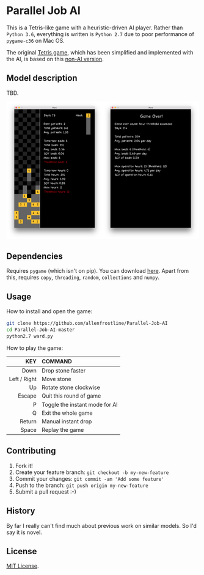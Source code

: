 # Parallel Job AI

This is a Tetris-like game with a heuristic-driven AI player. Rather than `Python 3.6`, everything is written is `Python 2.7` due to poor performance of `pygame-c36` on Mac OS.

The original [Tetris game](https://github.com/allenfrostline/Tetris-AI), which has been simplified and implemented with the AI, is based on this [non-AI version](https://gist.github.com/kch42/565419/download).

## Model description

TBD.

<img src='./doc/img/play.png' width=50%/><img src='./doc/img/result.png' width=50%/>

## Dependencies

Requires `pygame` (which isn't on pip). You can download [here](https://bitbucket.org/pygame/pygame/downloads). Apart from this, requires `copy`, `threading`, `random`, `collections` and `numpy`.

## Usage

How to install and open the game:

```bash
git clone https://github.com/allenfrostline/Parallel-Job-AI
cd Parallel-Job-AI-master
python2.7 ward.py
```

How to play the game:

|KEY|COMMAND|
|---:|:---|
|Down|Drop stone faster|
|Left / Right|Move stone|
|Up|Rotate stone clockwise|
|Escape|Quit this round of game|
|P|Toggle the instant mode for AI|
|Q|Exit the whole game|
|Return|Manual instant drop|
|Space|Replay the game|

## Contributing

1. Fork it!
2. Create your feature branch: `git checkout -b my-new-feature`
3. Commit your changes: `git commit -am 'Add some feature'`
4. Push to the branch: `git push origin my-new-feature`
5. Submit a pull request :-)

## History

By far I really can't find much about previous work on similar models. So I'd say it is novel.

## License

[MIT License](./LICENSE).
